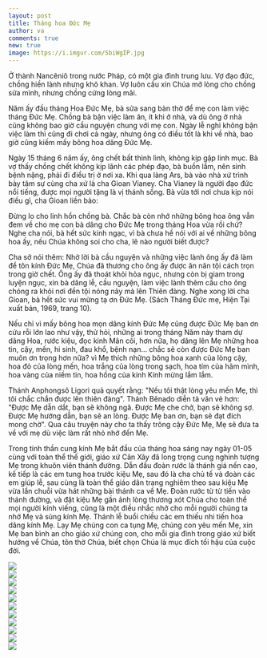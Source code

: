 ```yaml
---
layout: post
title: Tháng hoa Đức Mẹ
author: va
comments: true
new: true
image: https://i.imgur.com/SbiWgIP.jpg
---
```


Ở thành Nancêniô trong nước Pháp, có một gia đình trung lưu. Vợ đạo đức, chồng hiền lành nhưng khô khan. Vợ luôn cầu xin Chúa mở lòng cho chồng sửa mình, nhưng chồng cứng lòng mãi.

Năm ấy đầu tháng Hoa Đức Mẹ, bà sửa sang bàn thờ để mẹ con làm việc tháng Đức Mẹ. Chồng bà bận việc làm ăn, ít khi ở nhà, và dù ông ở nhà cũng không bao giờ cầu nguyện chung với mẹ con. Ngày lễ nghỉ không bận việc làm thì cũng đi chơi cả ngày, nhưng ông có điều tốt là khi về nhà, bao giờ cũng kiếm mấy bông hoa dâng Đức Mẹ.

Ngày 15 tháng 6 năm ấy, ông chết bất thình lình, không kịp gặp linh mục. Bà vợ thấy chồng chết không kịp lãnh các phép đạo, bà buồn lắm, nên sinh bệnh nặng, phải đi điều trị ở nơi xa. Khi qua làng Ars, bà vào nhà xứ trình bày tâm sự cùng cha xứ là cha Gioan Vianey.
Cha Vianey là người đạo đức nổi tiếng, được mọi người tặng là vị thánh sống. Bà vừa tới nơi chưa kịp nói điều gì, cha Gioan liền bảo:

Đừng lo cho linh hồn chồng bà. Chắc bà còn nhớ những bông hoa ông vẫn đem về cho mẹ con bà dâng cho Đức Mẹ trong tháng Hoa vừa rồi chứ? Nghe cha nói, bà hết sức kinh ngạc, vì bà chưa hề nói với ai về những bông hoa ấy, nếu Chúa không soi cho cha, lẽ nào người biết được?

Cha sở nói thêm: Nhờ lời bà cầu nguyện và những việc lành ông ấy đã làm để tôn kính Đức Mẹ, Chúa đã thương cho ông ấy được ăn năn tội cách trọn trong giờ chết. Ông ấy đã thoát khỏi hỏa ngục, nhưng còn bị giam trong luyện ngục, xin bà dâng lễ, cầu nguyện, làm việc lành thêm cầu cho ông chóng ra khỏi nơi đền tội nóng nảy mà lên Thiên đàng.
Nghe xong lời cha Gioan, bà hết sức vui mừng tạ ơn Đức Mẹ. (Sách Tháng Đức mẹ, Hiện Tại xuất bản, 1969, trang 10).

Nếu chỉ vì mấy bông hoa mọn dâng kính Đức Mẹ cũng được Đức Mẹ ban ơn cứu rỗi lớn lao như vậy, thử hỏi, những ai trong tháng Năm này tham dự dâng Hoa, rước kiệu, đọc kinh Mân côi, hơn nữa, họ dâng lên Mẹ những hoa tin, cậy, mến, hi sinh, đau khổ, bệnh nạn… chắc sẽ còn được Đức Mẹ ban muôn ơn trọng hơn nữa? vì Mẹ thích những bông hoa xanh của lòng cậy, hoa đỏ của lòng mến, hoa trắng của lòng trong sạch, hoa tím của hãm mình, hoa vàng của niềm tin, hoa hồng của kinh Kính mừng lắm lắm.

Thánh Anphongsô Ligori quả quyết rằng: "Nếu tôi thật lòng yêu mến Mẹ, thì tôi chắc chắn được lên thiên đàng". Thánh Bênado diễn tả văn vẻ hơn: "Được Mẹ dẫn dắt, bạn sẽ không ngã. Được Mẹ che chở, bạn sẽ không sợ. Được Mẹ hướng dẫn, bạn sẽ an lòng. Được Mẹ ban ơn, bạn sẽ đạt đích mong chờ". Qua câu truyện này cho ta thấy trông cậy Đức Mẹ, Mẹ sẽ đưa ta về với mẹ dù việc làm rất nhỏ nhớ đến Mẹ.

Trong tinh thần cung kính Mẹ bắt đầu của tháng hoa sáng nay ngày 01-05 cùng với toàn thể thế giới, giáo xứ Cân Xây đã long trọng cung nghinh tượng Mẹ trong khuôn viên thánh đường. Dẫn đầu đoàn rước là thánh giá nến cao, kế tiếp là các em tung hoa trước kiệu Mẹ, sau đó là cha chủ tế và đoàn các em giúp lễ, sau cùng là toàn thể giáo dân trang nghiêm theo sau kiệu Mẹ vừa lần chuỗi vừa hát những bài thánh ca về Mẹ. Đoàn rước từ từ tiến vào thánh đường, và đặt kiệu Mẹ gần ảnh lòng thương xót Chúa cho toàn thể mọi người kính viếng, cũng là một điều nhắc nhở cho mỗi người chúng ta nhớ Mẹ và sùng kính Mẹ.
Thánh lễ buổi chiều các em thiếu nhi tiến hoa dâng kính Mẹ. Lạy Mẹ chúng con ca tụng Mẹ, chúng con yêu mến Mẹ, xin Mẹ ban bình an cho giáo xứ chúng con, cho mỗi gia đình trong giáo xứ biết hướng về Chúa, tôn thờ Chúa, biết chọn Chúa là mục đích tối hậu của cuộc đời.

<div class="center">
    <img src="https://i.imgur.com/UTm9ye0.jpg"/>
</div>

<div class="center">
    <img src="https://i.imgur.com/aN4FYpL.jpg"/>
</div>

<div class="center">
    <img src="https://i.imgur.com/aBJk5S0.jpg"/>
</div>

<div class="center">
    <img src="https://i.imgur.com/b3OAkpK.jpg"/>
</div>

<div class="center">
    <img src="https://i.imgur.com/Amw7IOH.jpg"/>
</div>

<div class="center">
    <img src="https://i.imgur.com/jkPY04k.jpg"/>
</div>

<div class="center">
    <img src="https://i.imgur.com/JlKTFdN.jpg"/>
</div>

<div class="center">
    <img src="https://i.imgur.com/BCA3a9O.jpg"/>
</div>

<div class="center">
    <img src="https://i.imgur.com/D8fGZna.jpg"/>
</div>

<div class="center">
    <img src="https://i.imgur.com/hIDPEal.jpg"/>
</div>

<div class="center">
    <img src="https://i.imgur.com/Oyxap5F.jpg"/>
</div>
